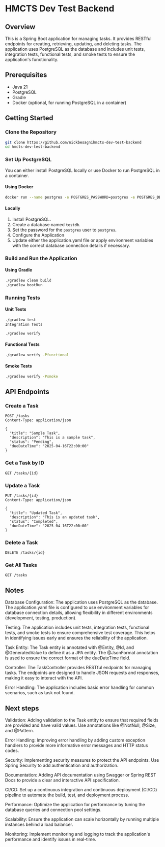 # HMCTS Dev Test Backend

## Overview

This is a Spring Boot application for managing tasks. It provides RESTful endpoints for creating, retrieving, updating, and deleting tasks. The application uses PostgreSQL as the database and includes unit tests, integration tests, functional tests, and smoke tests to ensure the application's functionality.

## Prerequisites

- Java 21
- PostgreSQL
- Gradle
- Docker (optional, for running PostgreSQL in a container)

## Getting Started

### Clone the Repository

```sh
git clone https://github.com/nickbesagnihmcts-dev-test-backend
cd hmcts-dev-test-backend
```

### Set Up PostgreSQL
You can either install PostgreSQL locally or use Docker to run PostgreSQL in a container.

#### Using Docker
```sh
docker run --name postgres -e POSTGRES_PASSWORD=postgres -e POSTGRES_DB=testdb -p 5432:5432 -d postgres
```

#### Locally
1. Install PostgreSQL.
2. Create a database named `testdb`.
3. Set the password for the `postgres` user to `postgres`.
4. Configure the Application
5. Update either the application.yaml file or apply environment variables with the correct database connection details if necessary.


### Build and Run the Application
#### Using Gradle
```sh
./gradlew clean build
./gradlew bootRun
```

### Running Tests
#### Unit Tests
```sh
./gradlew test
Integration Tests
```

```sh
./gradlew verify
```


#### Functional Tests
```sh
./gradlew verify -Pfunctional
```

#### Smoke Tests
```sh
./gradlew verify -Psmoke
```

## API Endpoints
### Create a Task
```http
POST /tasks
Content-Type: application/json

{
  "title": "Sample Task",
  "description": "This is a sample task",
  "status": "Pending",
  "dueDateTime": "2025-04-16T22:00:00"
}
```

### Get a Task by ID
```http
GET /tasks/{id}
```

### Update a Task
```http
PUT /tasks/{id}
Content-Type: application/json

{
  "title": "Updated Task",
  "description": "This is an updated task",
  "status": "Completed",
  "dueDateTime": "2025-04-16T22:00:00"
}
```

### Delete a Task
```http
DELETE /tasks/{id}
```

### Get All Tasks
```http
GET /tasks
```

## Notes
Database Configuration: The application uses PostgreSQL as the database. The application.yaml file is configured to use environment variables for database connection details, allowing flexibility in different environments (development, testing, production).

Testing: The application includes unit tests, integration tests, functional tests, and smoke tests to ensure comprehensive test coverage. This helps in identifying issues early and ensures the reliability of the application.

Task Entity: The Task entity is annotated with @Entity, @Id, and @GeneratedValue to define it as a JPA entity. The @JsonFormat annotation is used to ensure the correct format of the dueDateTime field.

Controller: The TaskController provides RESTful endpoints for managing tasks. The endpoints are designed to handle JSON requests and responses, making it easy to interact with the API.

Error Handling: The application includes basic error handling for common scenarios, such as task not found.

## Next steps
Validation: Adding validation to the Task entity to ensure that required fields are provided and have valid values. Use annotations like @NotNull, @Size, and @Pattern.

Error Handling: Improving error handling by adding custom exception handlers to provide more informative error messages and HTTP status codes.

Security: Implementing security measures to protect the API endpoints. Use Spring Security to add authentication and authorization.

Documentation: Adding API documentation using Swagger or Spring REST Docs to provide a clear and interactive API specification.

CI/CD: Set up a continuous integration and continuous deployment (CI/CD) pipeline to automate the build, test, and deployment process.

Performance: Optimize the application for performance by tuning the database queries and connection pool settings.

Scalability: Ensure the application can scale horizontally by running multiple instances behind a load balancer.

Monitoring: Implement monitoring and logging to track the application's performance and identify issues in real-time.
